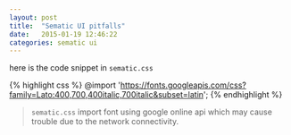 ```yaml
---
layout: post
title:  "Sematic UI pitfalls"
date:   2015-01-19 12:46:22
categories: sematic ui
---
```


here is the code snippet in `sematic.css`

{% highlight css %}
@import 'https://fonts.googleapis.com/css?family=Lato:400,700,400italic,700italic&subset=latin';
{% endhighlight %}

> `sematic.css` import font using google online api which may cause trouble due to the network connectivity.